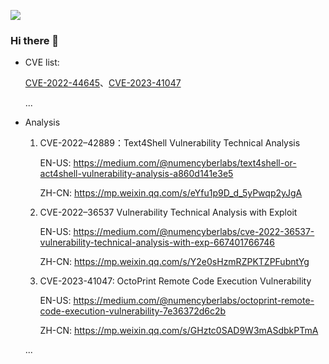 ![](https://komarev.com/ghpvc/?username=rggu2zr)

### Hi there 👋



<!--
**rggu2zr/rggu2zr** is a ✨ _special_ ✨ repository because its `README.md` (this file) appears on your GitHub profile.

Here are some ideas to get you started:

- 🔭 I’m currently working on ...
- 🌱 I’m currently learning ...
- 👯 I’m looking to collaborate on ...
- 🤔 I’m looking for help with ...
- 💬 Ask me about ...
- 📫 How to reach me: ...
- 😄 Pronouns: ...
- ⚡ Fun fact: ...
-->

- CVE list:
  
  [CVE-2022-44645](https://lists.apache.org/thread/zlcfmvt65blqc4n6fxypg6f0ns8fqfz4)、[CVE-2023-41047](https://github.com/advisories/GHSA-fwfg-vprh-97ph)

  ...

- Analysis
  1. CVE-2022–42889：Text4Shell Vulnerability Technical Analysis
     
     EN-US: https://medium.com/@numencyberlabs/text4shell-or-act4shell-vulnerability-analysis-a860d141e3e5
     
     ZH-CN: https://mp.weixin.qq.com/s/eYfu1p9D_d_5yPwqp2yJgA
     
  2. CVE-2022–36537 Vulnerability Technical Analysis with Exploit
     
     EN-US: https://medium.com/@numencyberlabs/cve-2022-36537-vulnerability-technical-analysis-with-exp-667401766746
     
     ZH-CN: https://mp.weixin.qq.com/s/Y2e0sHzmRZPKTZPFubntYg
     
  3. CVE-2023-41047: OctoPrint Remote Code Execution Vulnerability

     EN-US: https://medium.com/@numencyberlabs/octoprint-remote-code-execution-vulnerability-7e36372d6c2b

     ZH-CN: https://mp.weixin.qq.com/s/GHztc0SAD9W3mASdbkPTmA

  ...

     
